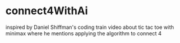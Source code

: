 # connect4WithAi
inspired by Daniel Shiffman's coding train video about tic tac toe with minimax where he mentions applying the algorithm to connect 4
